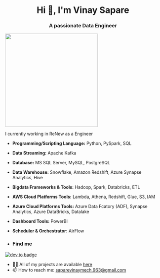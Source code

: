 <h1 align="center">Hi 👋, I'm Vinay Sapare</h1>
<h3 align="center">A passionate Data Engineer</h3>
<img src="https://media.giphy.com/media/p4NLw3I4U0idi/giphy.gif" width="300"> 

I currently working in ReNew as a Engineer

- **Programming/Scripting Language:** Python, PySpark, SQL
- **Data Streaming:** Apache Kafka
- **Database:** MS SQL Server, MySQL, PostgreSQL
- **Data Warehouse:** Snowflake, Amazon Redshift, Azure Synapse Analytics, Hive
- **Bigdata Frameworks & Tools:** Hadoop, Spark, Databricks, ETL
- **AWS Cloud Platforms Tools:** Lambda, Athena, Redshift, Glue, S3, IAM
- **Azure Cloud Platforms Tools:** Azure Data Fcatory (ADF), Synapse Analytics, Azure DataBricks, Datalake
- **Dashboard Tools:** PowerBI
- **Scheduler & Orchestrator:** AirFlow

- ### Find me 
[![dev.to badge](https://img.shields.io/badge/linkedin-VinaySapare-%1500a7128?style=flat&logo=linkedin)](https://www.linkedin.com/in/vinay-kumar-sapare-7ba1002b0/)
- 👨‍💻 All of my projects are available  [here](https://github.com/Vinay-Sapare?tab=repositories)
- 📫 How to reach me:  [saparevinaymech.963@gmail.com](mailto:saparevinaymech.963@gmail.com)
